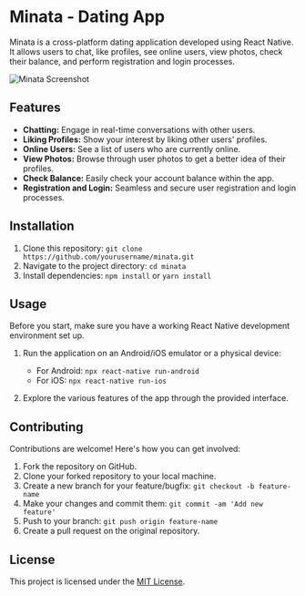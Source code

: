 # Minata - Dating App

Minata is a cross-platform dating application developed using React Native. It allows users to chat, like profiles, see online users, view photos, check their balance, and perform registration and login processes.

![Minata Screenshot](screenshot.png)

## Features

- **Chatting:** Engage in real-time conversations with other users.
- **Liking Profiles:** Show your interest by liking other users' profiles.
- **Online Users:** See a list of users who are currently online.
- **View Photos:** Browse through user photos to get a better idea of their profiles.
- **Check Balance:** Easily check your account balance within the app.
- **Registration and Login:** Seamless and secure user registration and login processes.

## Installation

1. Clone this repository: `git clone https://github.com/yourusername/minata.git`
2. Navigate to the project directory: `cd minata`
3. Install dependencies: `npm install` or `yarn install`

## Usage

Before you start, make sure you have a working React Native development environment set up.

1. Run the application on an Android/iOS emulator or a physical device:
   - For Android: `npx react-native run-android`
   - For iOS: `npx react-native run-ios`

2. Explore the various features of the app through the provided interface.

## Contributing

Contributions are welcome! Here's how you can get involved:

1. Fork the repository on GitHub.
2. Clone your forked repository to your local machine.
3. Create a new branch for your feature/bugfix: `git checkout -b feature-name`
4. Make your changes and commit them: `git commit -am 'Add new feature'`
5. Push to your branch: `git push origin feature-name`
6. Create a pull request on the original repository.

## License

This project is licensed under the [MIT License](LICENSE).

